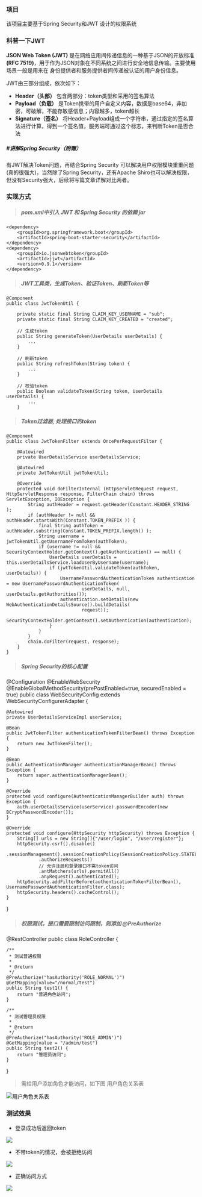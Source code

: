 ### 项目
该项目主要基于Spring Security和JWT 设计的权限系统
### 科普一下JWT
**JSON Web Token (JWT)** 是在网络应用间传递信息的一种基于JSON的开放标准 **(RFC 7519)**，用于作为JSON对象在不同系统之间进行安全地信息传输。主要使用场景一般是用来在 身份提供者和服务提供者间传递被认证的用户身份信息。

JWT由三部分组成，依次如下：
- **Header（头部）** 包含两部分：token类型和采用的签名算法
- **Payload（负载）** 是Token携带的用户自定义内容，数据是base64，非加密，可破解，不能存敏感信息；内容越多，token越长
- **Signature（签名）** 将Header+Payload组成一个字符串，通过指定的签名算法进行计算，得到一个签名值，服务端可通过这个标志，来判断Token是否合法

##### #讲解Spring Security（附赠）
有JWT解决Token问题，再结合Spring Security 可以解决用户权限模块重重问题(真的很强大)，当然除了Spring Security，还有Apache Shiro也可以解决权限，但没有Security强大，后续将写篇文章详解对比两者。

### 实现方式
> ##### pom.xml中引入 JWT 和 Spring Security 的依赖 jar
```
<dependency>
    <groupId>org.springframework.boot</groupId>
    <artifactId>spring-boot-starter-security</artifactId>
</dependency>
<dependency>
    <groupId>io.jsonwebtoken</groupId>
    <artifactId>jjwt</artifactId>
    <version>0.9.1</version>
</dependency>
```
> ##### JWT工具类，生成Token、验证Token、刷新Token等
```
@Component
public class JwtTokenUtil {

    private static final String CLAIM_KEY_USERNAME = "sub";
    private static final String CLAIM_KEY_CREATED = "created";
    
    // 生成token
    public String generateToken(UserDetails userDetails) {
        ...
    }
    
    // 刷新token
    public String refreshToken(String token) {
        ...
    }
    
    // 校验token
    public Boolean validateToken(String token, UserDetails userDetails) {
        ...
    }
```
> ##### Token过滤器, 处理接口的token
```
@Component
public class JwtTokenFilter extends OncePerRequestFilter {

    @Autowired
    private UserDetailsService userDetailsService;

    @Autowired
    private JwtTokenUtil jwtTokenUtil;

    @Override
    protected void doFilterInternal (HttpServletRequest request, HttpServletResponse response, FilterChain chain) throws ServletException, IOException {
        String authHeader = request.getHeader(Constant.HEADER_STRING );
        if (authHeader != null && authHeader.startsWith(Constant.TOKEN_PREFIX )) {
            final String authToken = authHeader.substring(Constant.TOKEN_PREFIX.length() );
            String username = jwtTokenUtil.getUsernameFromToken(authToken);
            if (username != null && SecurityContextHolder.getContext().getAuthentication() == null) {
                UserDetails userDetails = this.userDetailsService.loadUserByUsername(username);
                if (jwtTokenUtil.validateToken(authToken, userDetails)) {
                    UsernamePasswordAuthenticationToken authentication = new UsernamePasswordAuthenticationToken(
                            userDetails, null, userDetails.getAuthorities());
                    authentication.setDetails(new WebAuthenticationDetailsSource().buildDetails(
                            request));
                    SecurityContextHolder.getContext().setAuthentication(authentication);
                }
            }
        }
        chain.doFilter(request, response);
    }
}
```

> ##### Spring Security的核心配置
@Configuration
@EnableWebSecurity
@EnableGlobalMethodSecurity(prePostEnabled=true, securedEnabled = true)
public class WebSecurityConfig extends WebSecurityConfigurerAdapter {

    @Autowired
    private UserDetailsServiceImpl userService;

    @Bean
    public JwtTokenFilter authenticationTokenFilterBean() throws Exception {
        return new JwtTokenFilter();
    }

    @Bean
    public AuthenticationManager authenticationManagerBean() throws Exception {
        return super.authenticationManagerBean();
    }

    @Override
    protected void configure(AuthenticationManagerBuilder auth) throws Exception {
        auth.userDetailsService(userService).passwordEncoder(new BCryptPasswordEncoder());
    }

    @Override
    protected void configure(HttpSecurity httpSecurity) throws Exception {
        String[] urls = new String[]{"/user/login", "/user/register"};
        httpSecurity.csrf().disable()
                .sessionManagement().sessionCreationPolicy(SessionCreationPolicy.STATELESS).and()
                .authorizeRequests()
                // 允许注册和登录接口不需token访问
                .antMatchers(urls).permitAll()
                .anyRequest().authenticated();
        httpSecurity.addFilterBefore(authenticationTokenFilterBean(), UsernamePasswordAuthenticationFilter.class);
        httpSecurity.headers().cacheControl();
    }
}

> ##### 权限测试，接口需要限制访问限制，则添加 @PreAuthorize
@RestController
public class RoleController {

    /**
     * 测试普通权限
     *
     * @return
     */
    @PreAuthorize("hasAuthority('ROLE_NORMAL')")
    @GetMapping(value="/normal/test")
    public String test1() {
        return "普通角色访问";
    }

    /**
     * 测试管理员权限
     *
     * @return
     */
    @PreAuthorize("hasAuthority('ROLE_ADMIN')")
    @GetMapping(value = "/admin/test")
    public String test2() {
        return "管理员访问";
    }
}

> 需给用户添加角色才能访问，如下图 用户角色关系表

![用户角色关系表](https://user-gold-cdn.xitu.io/2019/7/16/16bfb59993084f6f?w=284&h=110&f=png&s=7300)

### 测试效果
- 登录成功后返回token

![](https://user-gold-cdn.xitu.io/2019/7/16/16bfb5d1c2c7c94f?w=908&h=460&f=png&s=48836)

- 不带token的情况，会被拒绝访问

![](https://user-gold-cdn.xitu.io/2019/7/16/16bfb5ec77dbb20e?w=876&h=577&f=png&s=52706)

- 正确访问方式

![](https://user-gold-cdn.xitu.io/2019/7/16/16bfb6463522a404?w=938&h=525&f=png&s=50384)
